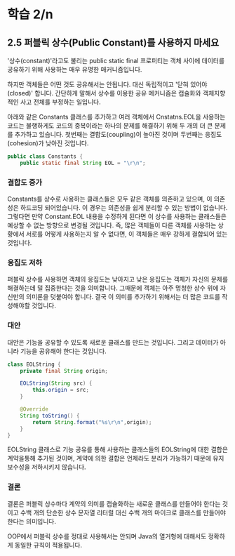 # 학습 2/n

## 2.5 퍼블릭 상수(Public Constant)를 사용하지 마세요

'상수(constant)'라고도 불리는 public static final 프로퍼티는 객체 사이에 데이터를 공유하기 위해 사용하는 매우 유명한 매커니즘입니다.

하지만 객체들은 어떤 것도 공유해서는 안됩니다. 대신 독립적이고 '닫혀 있어야 (closed)' 합니다.
간단하게 말해서 상수를 이용한 공유 메커니즘은 캡슐화와 객체지향적인 사고 전체를 부정하는 일입니다.

아래와 같은 Constants 클래스를 추가하고 여러 객체에서 Cnstatns.EOL을 사용하는 코드는 불행하게도 코드의 중복이라는 하나의 문제를 해결하기 위해 두 개의 더 큰 문제를 추가하고 있습니다.
첫번째는 결합도(coupling)이 높아진 것이며 두번째는 응집도(cohesion)가 낮아진 것입니다.

```java
public class Constants {
	public static final String EOL = "\r\n";
```

### 결합도 증가

Constants를 상수로 사용하는 클래스들은 모두 같은 객체를 의존하고 있으며, 이 의존성은 하드코딩 되어있습니다. 이 경우는 의존성을 쉽게 분리할 수 있는 방법이 없습니다. 그렇다면 만약 Constant.EOL 내용을 수정하게 된다면 이 상수를 사용하는 클래스들은 예상할 수 없는 방향으로 변경될 것입니다.
즉, 많은 객체들이 다른 객체를 사용하는 상황에서 서로를 어떻게 사용하는지 알 수 없다면, 이 객체들은 매우 강하게 결합되어 있는것입니다.

### 응집도 저하

퍼블릭 상수를 사용하면 객체의 응집도는 낮아지고 낮은 응집도는 객체가 자신의 문제를 해결하는데 덜 집중한다는 것을 의미합니다. 그때문에 객체는 아주 멍청한 상수 위에 자신만의 의미론을 덧붙여야 합니다. 결국 이 의미를 추가하기 위해서는 더 많은 코드를 작성해야할 것입니다.

### 대안

대안은 기능을 공유할 수 있도록 새로운 클래스를 만드는 것입니다. 그리고  데이터가 아니라 기능을 공유해야 한다는 것입니다.

```java
class EOLString {
	private final String origin;

	EOLString(String src) {
		this.origin = src;
	}

	@Override
	String toString() {
		return String.format("%s\r\n",origin);
	}
}
```

EOLString 클래스로 기능 공유를 통해 사용하는 클래스들의 EOLString에 대한 결합은 계약을통해 추가된 것이며, 계약에 의한 결합은 언제라도 분리가 가능하기 때문에 유지보수성을 저하시키지 않습니다.

### 결론

결론은 퍼블릭 상수마다 계약의 의미를 캡슐화하는 새로운 클래스를 만들어야 한다는 것이고 수백 개의 단순한 상수 문자열 리터럴 대신 수백 개의 마이크로 클래스를 만들어야한다는 의미입니다. 

OOP에서 퍼블릭 상수를 정대로 사용해서는 안되며 Java의 열거형에 대해서도 정확하게 동일한 규칙이 적용됩니다.
